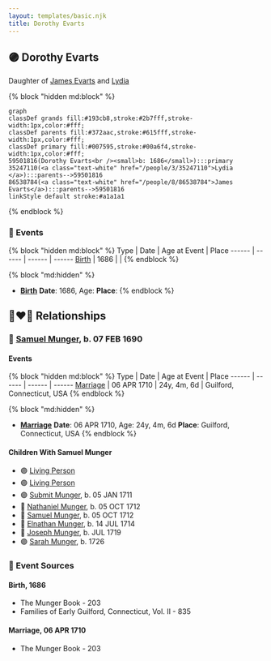 ```yaml
---
layout: templates/basic.njk
title: Dorothy Evarts
---
```

## 🟣 Dorothy Evarts

Daughter of [James Evarts](/people/8/86538784) and [Lydia ](/people/3/35247110)

{% block "hidden md:block" %}
```mermaid
graph
classDef grands fill:#193cb8,stroke:#2b7fff,stroke-width:1px,color:#fff;
classDef parents fill:#372aac,stroke:#615fff,stroke-width:1px,color:#fff;
classDef primary fill:#007595,stroke:#00a6f4,stroke-width:1px,color:#fff;
59501816(Dorothy Evarts<br /><small>b: 1686</small>):::primary
35247110(<a class="text-white" href="/people/3/35247110">Lydia </a>):::parents-->59501816
86538784(<a class="text-white" href="/people/8/86538784">James Evarts</a>):::parents-->59501816
linkStyle default stroke:#a1a1a1
```
{% endblock %}

### 📆 Events

{% block "hidden md:block" %}
Type | Date | Age at Event | Place
------ | ------ | ------ | ------
[Birth](#event-event-3) | 1686 |  |
{% endblock %}

{% block "md:hidden" %}
- **[Birth](#event-event-3)**
**Date**: 1686, Age:
**Place**:
{% endblock %}

## 👩‍❤️‍👨 Relationships

### 🔵 [Samuel Munger](/people/6/64239804), b. 07 FEB 1690

#### Events

{% block "hidden md:block" %}
Type | Date | Age at Event | Place
------ | ------ | ------ | ------
[Marriage](#event-family-0-event-0) | 06 APR 1710 | 24y, 4m, 6d | Guilford, Connecticut, USA
{% endblock %}

{% block "md:hidden" %}
- **[Marriage](#event-family-0-event-0)**
**Date**: 06 APR 1710, Age: 24y, 4m, 6d
**Place**: Guilford, Connecticut, USA
{% endblock %}

#### Children With Samuel Munger
* 🟣 [Living Person](/people/8/8047387)
* 🟣 [Living Person](/people/7/79164696)
* 🟣 [Submit Munger](/people/1/10597619), b. 05 JAN 1711
* 🔵 [Nathaniel Munger](/people/3/38968541), b. 05 OCT 1712
* 🔵 [Samuel Munger](/people/1/17676382), b. 05 OCT 1712
* 🔵 [Elnathan Munger](/people/3/39748505), b. 14 JUL 1714
* 🔵 [Joseph Munger](/people/4/48475708), b. JUL 1719
* 🟣 [Sarah Munger](/people/2/2457192), b. 1726
### 📰 Event Sources

#### <a id="event-event-3"></a> Birth, 1686
* The Munger Book  - 203
* Families of Early Guilford, Connecticut, Vol. II  - 835
#### <a id="event-family-0-event-0"></a> Marriage, 06 APR 1710
* The Munger Book  - 203
